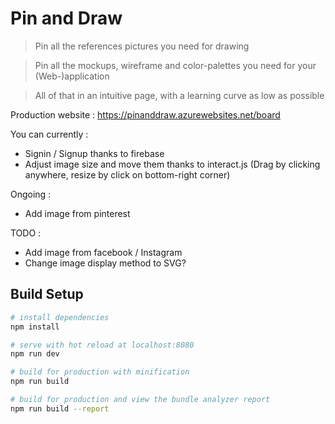 # Pin and Draw

> Pin all the references pictures you need for drawing

> Pin all the mockups, wireframe and color-palettes you need for your (Web-)application

> All of that in an intuitive page, with a learning curve as low as possible

Production website : https://pinanddraw.azurewebsites.net/board

You can currently :
- Signin / Signup thanks to firebase
- Adjust image size and move them thanks to interact.js (Drag by clicking anywhere, resize by click on bottom-right corner)

Ongoing :
- Add image from pinterest

TODO :
- Add image from facebook / Instagram
- Change image display method to SVG?

## Build Setup

``` bash
# install dependencies
npm install

# serve with hot reload at localhost:8080
npm run dev

# build for production with minification
npm run build

# build for production and view the bundle analyzer report
npm run build --report
```

